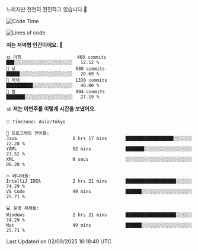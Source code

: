 느리지만 천천히 전진하고 있습니다.🐢

<!--START_SECTION:waka-->
![Code Time](http://img.shields.io/badge/Code%20Time-1%2C663%20hrs%2056%20mins-blue)

![Lines of code](https://img.shields.io/badge/%EC%A0%80%EB%8A%94%20%EC%97%AC%ED%83%9C%EA%B9%8C%EC%A7%80%20-929.6%20thousand%20%EC%A4%84%EC%9D%98%20%EC%BD%94%EB%93%9C%EB%A5%BC%20%EC%9E%91%EC%84%B1%ED%96%88%EC%96%B4%EC%9A%94.-blue)

**저는 저녁형 인간이에요. 🦉** 

```text
🌞 아침                     403 commits         ███░░░░░░░░░░░░░░░░░░░░░░   12.12 % 
🌆 낮　                     688 commits         █████░░░░░░░░░░░░░░░░░░░░   20.69 % 
🌃 저녁                     1330 commits        ██████████░░░░░░░░░░░░░░░   40.00 % 
🌙 밤　                     904 commits         ███████░░░░░░░░░░░░░░░░░░   27.19 % 
```


📊 **저는 이번주를 이렇게 시간을 보냈어요.** 

```text
🕑︎ Timezone: Asia/Tokyo

💬 프로그래밍 언어들: 
Java                     2 hrs 17 mins       ██████████████████░░░░░░░   72.28 % 
YAML                     52 mins             ███████░░░░░░░░░░░░░░░░░░   27.52 % 
XML                      0 secs              ░░░░░░░░░░░░░░░░░░░░░░░░░   00.20 % 

🔥 에디터들: 
IntelliJ IDEA            2 hrs 21 mins       ███████████████████░░░░░░   74.29 % 
VS Code                  49 mins             ██████░░░░░░░░░░░░░░░░░░░   25.71 % 

💻 운영 체제들: 
Windows                  2 hrs 21 mins       ███████████████████░░░░░░   74.29 % 
Mac                      49 mins             ██████░░░░░░░░░░░░░░░░░░░   25.71 % 
```


 Last Updated on 02/09/2025 16:18:49 UTC
<!--END_SECTION:waka-->
